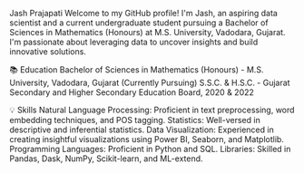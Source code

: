Jash Prajapati
Welcome to my GitHub profile! I'm Jash, an aspiring data scientist and a current undergraduate student pursuing a Bachelor of Sciences in Mathematics (Honours) at M.S. University, Vadodara, Gujarat. 
I'm passionate about leveraging data to uncover insights and build innovative solutions.

📚 Education
Bachelor of Sciences in Mathematics (Honours) - M.S. University, Vadodara, Gujarat (Currently Pursuing)
S.S.C. & H.S.C. - Gujarat Secondary and Higher Secondary Education Board, 2020 & 2022


💡 Skills
Natural Language Processing: Proficient in text preprocessing, word embedding techniques, and POS tagging.
Statistics: Well-versed in descriptive and inferential statistics.
Data Visualization: Experienced in creating insightful visualizations using Power BI, Seaborn, and Matplotlib.
Programming Languages: Proficient in Python and SQL.
Libraries: Skilled in Pandas, Dask, NumPy, Scikit-learn, and ML-extend.
